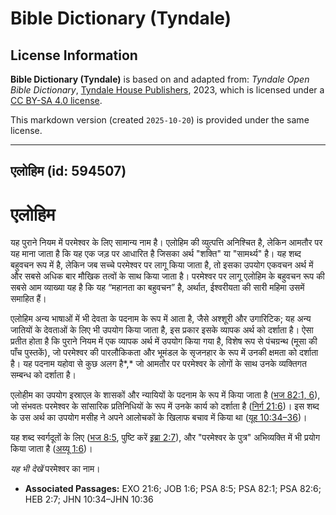 # Bible Dictionary (Tyndale)

## License Information

**Bible Dictionary (Tyndale)** is based on and adapted from: _Tyndale Open Bible Dictionary_, [Tyndale House Publishers](https://tyndaleopenresources.com/), 2023, which is licensed under a [CC BY-SA 4.0 license](https://creativecommons.org/licenses/by-sa/4.0/legalcode.en).

This markdown version (created `2025-10-20`) is provided under the same license.



--------------------------------

## एलोहिम (id: 594507)

एलोहिम
======

यह पुराने नियम में परमेश्वर के लिए सामान्य नाम है। एलोहिम की व्युत्पत्ति अनिश्चित है, लेकिन आमतौर पर यह माना जाता है कि यह एक जड़ पर आधारित है जिसका अर्थ "शक्ति" या "सामर्थ्य" है। यह शब्द बहुवचन रूप में है, लेकिन जब सच्चे परमेश्वर पर लागू किया जाता है, तो इसका उपयोग एकवचन अर्थ में और सबसे अधिक बार मौखिक तत्वों के साथ किया जाता है। परमेश्वर पर लागू एलोहिम के बहुवचन रूप की सबसे आम व्याख्या यह है कि यह “महानता का बहुवचन” है, अर्थात, ईश्वरीयता की सारी महिमा उसमें समाहित हैं।

एलोहिम अन्य भाषाओं में भी देवता के पदनाम के रूप में आता है, जैसे अश्शूरी और उगारिटिक; यह अन्य जातियों के देवताओं के लिए भी उपयोग किया जाता है, इस प्रकार इसके व्यापक अर्थ को दर्शाता है। ऐसा प्रतीत होता है कि पुराने नियम में एक व्यापक अर्थ में उपयोग किया गया है, विशेष रूप से पंचग्रन्थ (मूसा की पाँच पुस्तकें), जो परमेश्वर की पारलौकिकता और भूमंडल के सृजनहार के रूप में उनकी क्षमता को दर्शाता है। यह पदनाम यहोवा से कुछ अलग है*,* जो आमतौर पर परमेश्वर के लोगों के साथ उनके व्यक्तिगत सम्बन्ध को दर्शाता है।

एलोहीम का उपयोग इस्राएल के शासकों और न्यायियों के पदनाम के रूप में किया जाता है ([भज 82:1, 6](https://ref.ly/Ps82:1,Ps82:6)), जो संभवतः परमेश्वर के सांसारिक प्रतिनिधियों के रूप में उनके कार्य को दर्शाता है ([निर्ग 21:6](https://ref.ly/Exod21:6))। इस शब्द के उस अर्थ का उपयोग मसीह ने अपने आलोचकों के खिलाफ बचाव में किया था ([यूह 10:34–36](https://ref.ly/John10:34-John10:36))।

यह शब्द स्वर्गदूतों के लिए ([भज 8:5](https://ref.ly/Ps8:5), पुष्टि करें [इब्रा 2:7](https://ref.ly/Heb2:7)), और "परमेश्वर के पुत्र" अभिव्यक्ति में भी प्रयोग किया जाता है ([अय्यू 1:6](https://ref.ly/Job1:6))।

*यह भी देखें* परमेश्वर का नाम।

* **Associated Passages:** EXO 21:6; JOB 1:6; PSA 8:5; PSA 82:1; PSA 82:6; HEB 2:7; JHN 10:34–JHN 10:36

